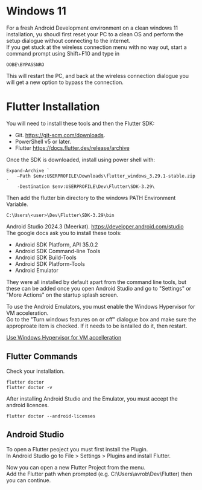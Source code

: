 
# Windows 11 
For a fresh Android Development environment on a clean windows 11 installation, yu shoudl first reset your PC to a clean OS and perform the setup dialogue without connecting to the internet.   
If you get stuck at the wireless connection menu with no way out, start a command prompt using Shift+F10 and type in 
```
OOBE\BYPASSNRO
```
This will restart the PC, and back at the wireless connection dialogue you will get a new option to bypass the connection. 


# Flutter Installation
You will need to install these tools and then the Flutter SDK:  
- Git. https://git-scm.com/downloads.  
- PowerShell v5 or later.  
- Flutter https://docs.flutter.dev/release/archive  

Once the SDK is downloaded, install using power shell with:  
```
Expand-Archive `
    –Path $env:USERPROFILE\Downloads\flutter_windows_3.29.1-stable.zip `
    -Destination $env:USERPROFILE\Dev\Flutter\SDK-3.29\
```
Then add the flutter bin directory to the windows PATH Environment Variable.  
```
C:\Users\<user>\Dev\Flutter\SDK-3.29\bin
```

Android Studio 2024.3 (Meerkat). https://developer.android.com/studio  
The google docs ask you to install these tools:  
- Android SDK Platform, API 35.0.2  
- Android SDK Command-line Tools  
- Android SDK Build-Tools  
- Android SDK Platform-Tools  
- Android Emulator  

They were all installed by default apart from the command line tools, but these can be added once you open Android Studio and go to "Settings" or "More Actions" on the startup splash screen.    

To use the Android Emulators, you must enable the Windows Hypervisor for VM acceleration.  
Go to the "Turn windows features on or off" dialogue box and make sure the approproate item is checked.  If it needs to be isntalled do it, then restart.  

[Use Windows Hypervisor for VM accelleration](./win-hypervisor-option.png)


## Flutter Commands
Check your installation.  
```
flutter doctor
flutter doctor -v
```
After installing Android Studio and the Emulator, you must accept the android licences.  
```
flutter doctor --android-licenses
```

## Android Studio
To open a Flutter peoject you must first install the Plugin.  
In Android Studio go to File > Settings > Plugins and install Flutter.  

Now you can open a new Flutter Project from the menu.  
Add the Flutter path when prompted (e.g. C:\Users\avrob\Dev\Flutter) then you can continue.  
